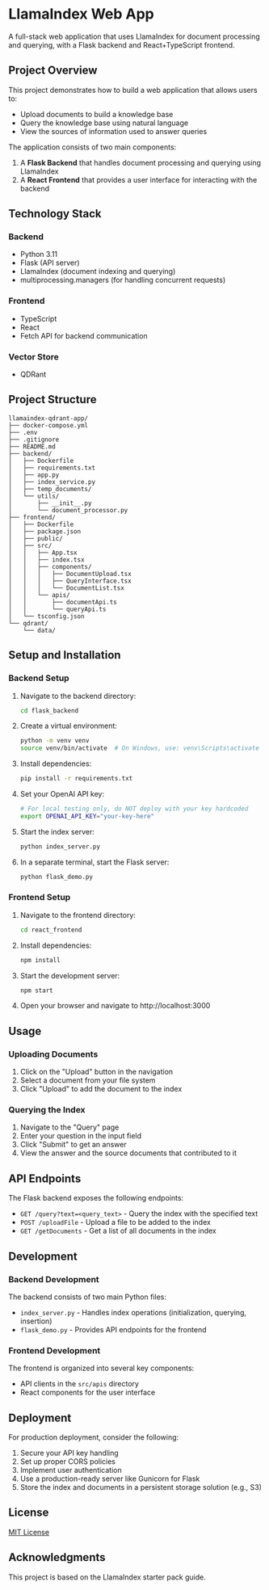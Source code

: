 # LlamaIndex Web App

A full-stack web application that uses LlamaIndex for document processing and querying, with a Flask backend and React+TypeScript frontend.

## Project Overview

This project demonstrates how to build a web application that allows users to:
- Upload documents to build a knowledge base
- Query the knowledge base using natural language
- View the sources of information used to answer queries

The application consists of two main components:
1. A **Flask Backend** that handles document processing and querying using LlamaIndex
2. A **React Frontend** that provides a user interface for interacting with the backend

## Technology Stack

### Backend
- Python 3.11
- Flask (API server)
- LlamaIndex (document indexing and querying)
- multiprocessing.managers (for handling concurrent requests)

### Frontend
- TypeScript
- React
- Fetch API for backend communication

### Vector Store
- QDRant

## Project Structure
```
llamaindex-qdrant-app/
├── docker-compose.yml
├── .env
├── .gitignore
├── README.md
├── backend/
│   ├── Dockerfile
│   ├── requirements.txt
│   ├── app.py
│   ├── index_service.py
│   ├── temp_documents/
│   └── utils/
│       ├── __init__.py
│       └── document_processor.py
├── frontend/
│   ├── Dockerfile
│   ├── package.json
│   ├── public/
│   ├── src/
│   │   ├── App.tsx
│   │   ├── index.tsx
│   │   ├── components/
│   │   │   ├── DocumentUpload.tsx
│   │   │   ├── QueryInterface.tsx
│   │   │   └── DocumentList.tsx
│   │   └── apis/
│   │       ├── documentApi.ts
│   │       └── queryApi.ts
│   └── tsconfig.json
└── qdrant/
    └── data/
```

## Setup and Installation

### Backend Setup

1. Navigate to the backend directory:
   ```bash
   cd flask_backend
   ```

2. Create a virtual environment:
   ```bash
   python -m venv venv
   source venv/bin/activate  # On Windows, use: venv\Scripts\activate
   ```

3. Install dependencies:
   ```bash
   pip install -r requirements.txt
   ```

4. Set your OpenAI API key:
   ```bash
   # For local testing only, do NOT deploy with your key hardcoded
   export OPENAI_API_KEY="your-key-here"
   ```

5. Start the index server:
   ```bash
   python index_server.py
   ```

6. In a separate terminal, start the Flask server:
   ```bash
   python flask_demo.py
   ```

### Frontend Setup

1. Navigate to the frontend directory:
   ```bash
   cd react_frontend
   ```

2. Install dependencies:
   ```bash
   npm install
   ```

3. Start the development server:
   ```bash
   npm start
   ```

4. Open your browser and navigate to http://localhost:3000

## Usage

### Uploading Documents

1. Click on the "Upload" button in the navigation
2. Select a document from your file system
3. Click "Upload" to add the document to the index

### Querying the Index

1. Navigate to the "Query" page
2. Enter your question in the input field
3. Click "Submit" to get an answer
4. View the answer and the source documents that contributed to it

## API Endpoints

The Flask backend exposes the following endpoints:

- `GET /query?text=<query_text>` - Query the index with the specified text
- `POST /uploadFile` - Upload a file to be added to the index
- `GET /getDocuments` - Get a list of all documents in the index

## Development

### Backend Development

The backend consists of two main Python files:

- `index_server.py` - Handles index operations (initialization, querying, insertion)
- `flask_demo.py` - Provides API endpoints for the frontend

### Frontend Development

The frontend is organized into several key components:

- API clients in the `src/apis` directory
- React components for the user interface

## Deployment

For production deployment, consider the following:

1. Secure your API key handling
2. Set up proper CORS policies
3. Implement user authentication
4. Use a production-ready server like Gunicorn for Flask
5. Store the index and documents in a persistent storage solution (e.g., S3)

## License

[MIT License](LICENSE)

## Acknowledgments

This project is based on the LlamaIndex starter pack guide.